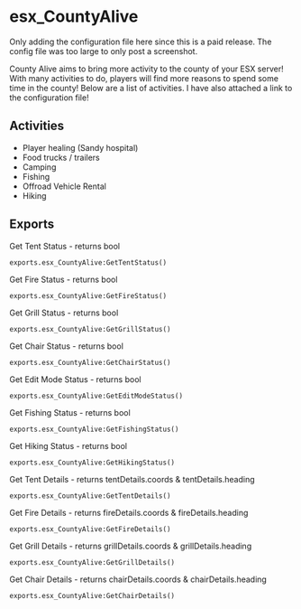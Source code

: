 # esx_CountyAlive
Only adding the configuration file here since this is a paid release. The config file was too large to only post a screenshot.

County Alive aims to bring more activity to the county of your ESX server! With many activities to do, players will find more reasons to spend some time in the county! Below are a list of activities. I have also attached a link to the configuration file!

## Activities

- Player healing (Sandy hospital)
- Food trucks / trailers
- Camping
- Fishing
- Offroad Vehicle Rental
- Hiking

## Exports

Get Tent Status - returns bool
```
exports.esx_CountyAlive:GetTentStatus()
```

Get Fire Status - returns bool
```
exports.esx_CountyAlive:GetFireStatus()
```

Get Grill Status - returns bool
```
exports.esx_CountyAlive:GetGrillStatus()
```

Get Chair Status - returns bool
```
exports.esx_CountyAlive:GetChairStatus()
```

Get Edit Mode Status - returns bool
```
exports.esx_CountyAlive:GetEditModeStatus()
```

Get Fishing Status - returns bool
```
exports.esx_CountyAlive:GetFishingStatus()
```

Get Hiking Status - returns bool
```
exports.esx_CountyAlive:GetHikingStatus()
```

Get Tent Details - returns tentDetails.coords & tentDetails.heading
```
exports.esx_CountyAlive:GetTentDetails()
```

Get Fire Details - returns fireDetails.coords & fireDetails.heading
```
exports.esx_CountyAlive:GetFireDetails()
```

Get Grill Details - returns grillDetails.coords & grillDetails.heading
```
exports.esx_CountyAlive:GetGrillDetails()
```

Get Chair Details - returns chairDetails.coords & chairDetails.heading
```
exports.esx_CountyAlive:GetChairDetails()
```
